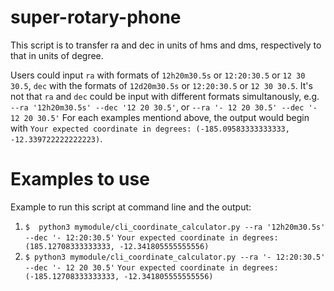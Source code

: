 # super-rotary-phone
This script is to transfer ra and dec in units of hms and dms, respectively to that in units of degree. 

Users could input `ra` with formats of `12h20m30.5s` or `12:20:30.5` or `12 30 30.5`, `dec` with the formats of  `12d20m30.5s` or `12:20:30.5` or `12 30 30.5`. It's not that `ra` and `dec` could be input with different formats simultanously, e.g. `--ra '12h20m30.5s' --dec '12 20 30.5'`, or `--ra '- 12 20 30.5' --dec '- 12 20 30.5'`
For each examples mentiond above, the output would begin with `Your expected coordinate in degrees: (-185.09583333333333, -12.339722222222223)`.

# Examples to use
Example to run this script at command line and the output: 
1. `$  python3 mymodule/cli_coordinate_calculator.py --ra '12h20m30.5s' --dec '- 12:20:30.5'`
   `Your expected coordinate in degrees: (185.12708333333333, -12.341805555555556)`
3. `$ python3 mymodule/cli_coordinate_calculator.py --ra '- 12:20:30.5' --dec '- 12 20 30.5'`
   `Your expected coordinate in degrees: (-185.12708333333333, -12.341805555555556)`



